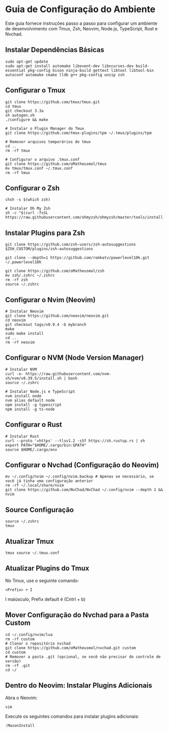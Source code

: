 # Guia de Configuração do Ambiente

Este guia fornece instruções passo a passo para configurar um ambiente de desenvolvimento com Tmux, Zsh, Neovim, Node.js, TypeScript, Rust e Nvchad.

## Instalar Dependências Básicas
```
sudo apt-get update
sudo apt-get install automake libevent-dev libncurses-dev build-essential pkg-config bison ninja-build gettext libtool libtool-bin autoconf automake cmake lldb g++ pkg-config unzip zsh
```
## Configurar o Tmux
```
git clone https://github.com/tmux/tmux.git
cd tmux
git checkout 3.3a
sh autogen.sh
./configure && make

# Instalar o Plugin Manager do Tmux
git clone https://github.com/tmux-plugins/tpm ~/.tmux/plugins/tpm

# Remover arquivos temporários do tmux
cd ..
rm -rf tmux

# Configurar o arquivo .tmux.conf
git clone https://github.com/oMatheusmol/tmux
mv tmux/tmux.conf ~/.tmux.conf
rm -rf tmux
```

## Configurar o Zsh
```
chsh -s $(which zsh)

# Instalar Oh My Zsh
sh -c "$(curl -fsSL https://raw.githubusercontent.com/ohmyzsh/ohmyzsh/master/tools/install.sh)"
```

## Instalar Plugins para Zsh
```
git clone https://github.com/zsh-users/zsh-autosuggestions $ZSH_CUSTOM/plugins/zsh-autosuggestions

git clone --depth=1 https://github.com/romkatv/powerlevel10k.git ~/.powerlevel10k

git clone https://github.com/oMatheusmol/zsh
mv zsh/.zshrc ~/.zshrc
rm -rf zsh
source ~/.zshrc
```

## Configurar o Nvim (Neovim)
```
# Instalar Neovim
git clone https://github.com/neovim/neovim.git
cd neovim
git checkout tags/v0.9.4 -b mybranch
make
sudo make install
cd ..
rm -rf neovim
```

## Configurar o NVM (Node Version Manager)
```
# Instalar NVM
curl -o- https://raw.githubusercontent.com/nvm-sh/nvm/v0.39.5/install.sh | bash
source ~/.zshrc

# Instalar Node.js e TypeScript
nvm install node
nvm alias default node
npm install -g typescript
npm install -g ts-node
```

## Configurar o Rust
```
# Instalar Rust
curl --proto '=https' --tlsv1.2 -sSf https://sh.rustup.rs | sh
export PATH="$HOME/.cargo/bin:$PATH"
source $HOME/.cargo/env
```

## Configurar o Nvchad (Configuração do Neovim)
```
mv ~/.config/nvim ~/.config/nvim.backup # Apenas se necessário, se você já tinha uma configuração anterior
rm -rf ~/.local/share/nvim
git clone https://github.com/NvChad/NvChad ~/.config/nvim --depth 1 && nvim
```

## Source Configuração
```
source ~/.zshrc
tmux
```

## Atualizar Tmux
```
tmux source ~/.tmux.conf
```

## Atualizar Plugins do Tmux
No Tmux, use o seguinte comando:
```
<Prefix> + I
```
I maiúsculo, Prefix default é (Cntrl + b)

## Mover Configuração do Nvchad para a Pasta Custom
```
cd ~/.config/nvim/lua
rm -rf custom
# Clonar o repositório nvchad
git clone https://github.com/oMatheusmol/nvchad.git custom
cd custom
# Remover a pasta .git (opcional, se você não precisar do controle de versão)
rm -rf .git
cd ~/
```

## Dentro do Neovim: Instalar Plugins Adicionais
Abra o Neovim:
```
vim
```
Execute os seguintes comandos para instalar plugins adicionais:
```
:MasonInstall
```
